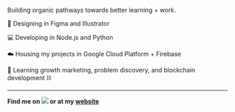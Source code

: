 Building organic pathways towards better learning + work.

🎨    Designing in Figma and Illustrator

💻    Developing in Node.js and Python

☁️    Housing my projects in Google Cloud Platform + Firebase

📖    Learning growth marketing, problem discovery, and blockchain development ⛓️

---
**Find me on [<img src="http://i.imgur.com/wWzX9uB.png">](https://twitter.com/gregrolwes) or at my [website](https://gregrolwes.com)**
